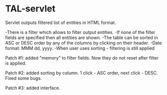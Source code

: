 # TAL-servlet
Servlet outputs filtered list of entities in HTML format.

-There is a filter which allows to filter output entities.
-If none of the filter fields are specified then all entities are shown.
-The table can be sorted in ASC or DESC order by any of the columns by clicking on their header.
-Date format: MMM dd, yyyy.
-When user uses sorting - filtering is still applied

Patch #1: added "memory" to filter fields. Now they do not reset after filter is applied.

Patch #2: added sorting by column. 1 click - ASC order, next click - DESC. 
Fixed some bugs.

Patch #3: added interface.
